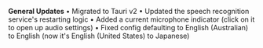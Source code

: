 **General Updates**
• Migrated to Tauri v2
• Updated the speech recognition service's restarting logic
• Added a current microphone indicator (click on it to open up audio settings)
• Fixed config defaulting to English (Australian) to English (now it's English (United States) to Japanese)